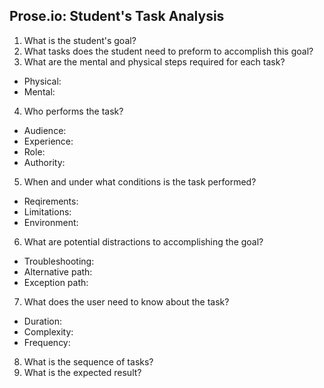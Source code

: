 ## Prose.io: Student's Task Analysis

1. What is the student's goal?
2. What tasks does the student need to preform to accomplish this goal?
3. What are the mental and physical steps required for each task?
  * Physical:
  * Mental:
4. Who performs the task?
  * Audience:
  * Experience:
  * Role:
  * Authority: 
5. When and under what conditions is the task performed?
  * Reqirements: 
  * Limitations:
  * Environment: 
6. What are potential distractions to accomplishing the goal?
  * Troubleshooting:
  * Alternative path:
  * Exception path: 
7. What does the user need to know about the task?
  * Duration:
  * Complexity:
  * Frequency: 
8. What is the sequence of tasks?
9. What is the expected result? 


